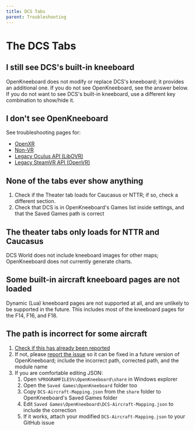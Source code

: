 ```yaml
---
title: DCS Tabs
parent: Troubleshooting
---
```


# The DCS Tabs

## I still see DCS's built-in kneeboard

OpenKneeboard does not modify or replace DCS's kneeboard; it provides an additional one. If you do not see OpenKneeboard, see the answer below. If you do not want to see DCS's built-in kneeboard, use a different key combination to show/hide it.

## I don't see OpenKneeboard

See troubleshooting pages for:

- [OpenXR](steamvr-or-openxr.md)
- [Non-VR](oculus-or-non-vr.md)
- [Legacy Oculus API (LibOVR)](oculus-or-non-vr.md)
- [Legacy SteamVR API (OpenVR)](steamvr-or-openxr.md)

## None of the tabs ever show anything

1. Check if the Theater tab loads for Caucasus or NTTR; if so, check a different section.
2. Check that DCS is in OpenKneeboard's Games list inside settings, and that the Saved Games path is correct

## The theater tabs only loads for NTTR and Caucasus

DCS World does not include kneeboard images for other maps; OpenKneeboard does not currently generate charts.

## Some built-in aircraft kneeboard pages are not loaded

Dynamic (Lua) kneeboard pages are not supported at all, and are unlikely to be supported in the future. This
includes most of the kneeboard pages for the F14, F16, and F18.

## The path is incorrect for some aircraft

1. [Check if this has already been reported](https://github.com/OpenKneeboard/OpenKneeboard/issues?q=is%3Aissue)
2. If not, please [report the issue](https://github.com/OpenKneeboard/OpenKneeboard/issues/new) so it can be fixed in a future version of OpenKneeboard; include the incorrect path, corrected path, and the module name
3. If you are comfortable editing JSON:
   1. Open `%PROGRAMFILES%\OpenKneeboard\share` in Windows explorer
   2. Open the `Saved Games\OpenKneeboard` folder too
   3. Copy `DCS-Aircraft-Mapping.json` from the `share` folder to OpenKneeboard's Saved Games folder
   4. Edit `Saved Games\OpenKneeboard\DCS-Aircraft-Mapping.json` to include the correction
   5. If it works, attach your modified `DCS-Aircraft-Mapping.json` to your GitHub issue